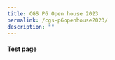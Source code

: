 ```yaml
---
title: CGS P6 Open house 2023
permalink: /cgs-p6openhouse2023/
description: ""
---
```

#### Test page ####